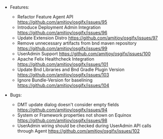 - Features:
	- Refactor Feature Agent API https://github.com/amitjoy/osgifx/issues/95
	- Introduce Deployment Admin Integration https://github.com/amitjoy/osgifx/issues/96
	- Update Extension Distro https://github.com/amitjoy/osgifx/issues/97
	- Remove unnecessary artifacts from bnd maven repository https://github.com/amitjoy/osgifx/issues/99
	- UserAdmin Support https://github.com/amitjoy/osgifx/issues/100
	- Apache Felix Healthcheck Integration https://github.com/amitjoy/osgifx/issues/101
	- Update Bnd Libraries and Bnd Gradle Plugin Version https://github.com/amitjoy/osgifx/issues/103
	- Ignore Bundle-Version for baselining https://github.com/amitjoy/osgifx/issues/104
	
- Bugs:
	- DMT update dialog doesn't consider empty fields https://github.com/amitjoy/osgifx/issues/94
	- System or Framework properties not shown on Equinox https://github.com/amitjoy/osgifx/issues/98
	- UserAdmin wiring should be checked during UserAdmin API calls through Agent https://github.com/amitjoy/osgifx/issues/102